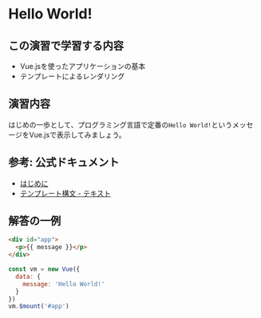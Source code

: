 # Hello World!

## この演習で学習する内容
- Vue.jsを使ったアプリケーションの基本
- テンプレートによるレンダリング

## 演習内容
はじめの一歩として、プログラミング言語で定番の`Hello World!`というメッセージをVue.jsで表示してみましょう。

## 参考: 公式ドキュメント
- [はじめに](https://jp.vuejs.org/v2/guide/index.html)
- [テンプレート構文 - テキスト](https://jp.vuejs.org/v2/guide/syntax.html#%E3%83%86%E3%82%AD%E3%82%B9%E3%83%88)

## 解答の一例

```html
<div id="app">
  <p>{{ message }}</p>
</div>
```

```js
const vm = new Vue({
  data: {
    message: 'Hello World!'
  }
})
vm.$mount('#app')
```
